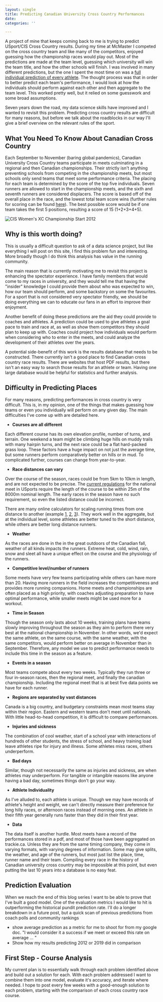 ```yaml
---
layout: single
title: Predicting Canadian University Cross Country Performances
date: 
categories: ''

---
```

A project of mine that keeps coming back to me is trying to predict USport/CIS Cross Country results. During my time at McMaster I competed on the cross country team and like many of the competitors, enjoyed guessing how the championship races would play out. Most of the predictions are made at the team level, guessing which university will win the team title, and how the other schools will finish. I was involved in many different predictions, but the one I spent the most time on was a [full individual prediction of every athlete](https://web.archive.org/web/20131105103135/http://www.trackie.com/track-and-field/Forum/cis-and-conference-individual-team-predictor/9714/1/ "CIS and Conference Individual Team Predictor"). The thought process was that in order to better predict each team's performance, I would look at how the individuals should perform against each other and then aggregate to the team level. This worked pretty well, but it relied on some guesswork and some broad assumptions.

Seven years down the road, my data science skills have improved and I wanted to revisit this problem. Predicting cross country results are difficult for many reasons, but before we talk about the roadblocks in our way I'll give a brief overview on the relevant rules of the sport.

## What You Need To Know About Canadian Cross Country

Each September to November (baring global pandemics), Canadian University Cross Country teams participate in meets culminating in a regional and then Canadian championships. Their strictly isn't anything preventing schools from competing in the championship meets, but most schools only send teams that meet some performance criteria. The placing for each team is determined by the score of the top five individuals. Seven runners are allowed to start in the championship meets, and the sixth and seventh runners are considered displacers. The score is based off of the overall place in the race, and the lowest total team score wins (further rules for scoring can be found [here](https://usports.ca/uploads/hq/Playing_Regs/2020-21/200721_Playing_Regulations_Cross_Country_%28W%26M%29_ENG.pdf)). The best possible score would be if one team takes the first 5 positions, resulting a score of 15 (1+2+3+4+5).

![](/uploads/cis2012wxc.gif "CIS Women's XC Championship Start 2012")

## Why is this worth doing?

This is usually a difficult question to ask of a data science project, but like everything I will post on this site, I find this problem fun and interesting.  More broadly though I do think this analysis has value in the running community.

The main reason that is currently motivating me to revisit this project is enhancing the spectator experience. I have family members that would come to my races in university, and they would tell me that having the "insider" knowledge I could provide them about who was expected to win, how our team should perform, and some backstory on some the favourites. For a sport that is not considered very spectator friendly, we should be doing everything we can to educate our fans in an effort to improve their enjoyment.

Another benefit of doing these predictions are the aid they could provide to coaches and athletes. A prediction could be used to give athletes a goal pace to train and race at, as well as show them competitors they should plan to keep up with. Coaches could project how individuals would perform when considering who to enter in the meets, and could analyze the development of their athletes over the years.  

A potential side-benefit of this work is the results database that needs to be constructed. There currently isn't a good place to find Canadian cross country race results. There are websites that host PDF results, but there isn't an easy way to search those results for an athlete or team. Having one large database would be helpful for statistics and further analysis.

## Difficulty in Predicting Places

For many reasons, predicting performances in cross country is very difficult. This is, in my opinion, one of the things that makes guessing how teams or even you individually will perform on any given day. The main difficulties I've come up with are detailed here.

* **Courses are all different**

Each different course has its own elevation profile, number of turns, and terrain. One weekend a team might be climbing huge hills on muddy trails with many hairpin turns, and the next race could be a flat hard-packed grass loop. These factors have a huge impact on not just the average time, but some runners perform comparatively better on hills or in mud. To complicated further, courses can change from year-to-year.

* **Race distances can vary**

Over the course of the season, races could be from 5km to 10km in length, and are not expected to be precise. The [current regulations](https://usports.ca/uploads/hq/Playing_Regs/2020-21/200721_Playing_Regulations_Cross_Country_%28W%26M%29_ENG.pdf "USports XC Regulations") for the national meet in USports require the length of the course to be within 25m of the 8000m nominal length. The early races in the season have no such requirement, so even the listed distance could be incorrect.

There are many online calculators for scaling running times from one distance to another (example [1](), [2](https://runsmartproject.com/calculator/), [3](https://lukehumphreyrunning.com/hmmcalculator/race_equivalency_calculator.php)). They work well in the aggregate, but at the individual level, some athletes are better tuned to the short distance, while others are better long distance runners.

* **Weather**

As the races are done in the in the great outdoors of the Canadian fall, weather of all kinds impacts the runners. Extreme heat, cold, wind, rain, snow and sleet all have a unique effect on the course and the physiology of the runners.

* **Competitive level/number of runners**

Some meets have very few teams participating while others can have more than 20. Having more runners in the field increases the competitiveness and provides more running  companions. Home meets and championships are often placed as a high priority, with coaches adjusting preparation to have optimal performance, while smaller meets might be used more for a workout.

* **Time in Season**

Though the season only lasts about 10 weeks, training plans have teams slowly improving throughout the season as they aim to perform there very best at the national championship in November. In other words, we'd expect the same athlete, on the same course, with the same weather, with the same competitors, would perform better on average in November than in September. Therefore, any model we use to predict performance needs to include this time in the season as a feature.

* **Events in a season**

Most teams compete about every two weeks. Typically they run three or four in-season races, then the regional meet, and finally the canadian championship. Including the regional meet that is at best five data points we have for each runner.

* **Regions are separated by vast distances**

Canada is a big country, and budgetary constraints mean most teams stay within their region. Eastern and western teams don't meet until nationals. With little head-to-head competition, it is difficult to compare performances.

* **Injuries and sickness**

The combination of cool weather, start of a school year with interactions of hundreds of other students, the stress of school, and heavy training load leave athletes ripe for injury and illness. Some athletes miss races, others underperform.

* **Bad days**

Similar, though not necessarily the same as injuries and sickness, are when athletes may underperform. For tangible or intangible reasons like anyone having a bad day, sometimes things don't go your way.

* **Athlete Individuality**

As I've alluded to, each athlete is unique. Though we may have records of athlete's height and weight, we can't directly measure their preference for long hilly races, or afternoon races instead of morning ones. An athlete in their fifth year generally runs faster than they did in their first year.

* **Data**

The data itself is another hurdle. Most meets have a record of the performances stored in a pdf, and most of those have been aggregated on trackie.ca. Unless they are from the same timing company, they come in varying formats, with varying degrees of information. Some may give splits, the weather, and age of the runners, but most just list the place, time, runner name and their team. Compiling every race in the history of Canadian university cross country may be impossible at this point, but even putting the last 10 years into a database is no easy feat.

## Prediction Evaluation

When we reach the end of this blog series I want to be able to prove that I've built a good model. One of the evaluation metrics I would like to hit is outperforming the historical pundit prediction rate. I'll do a longer breakdown in a future post, but a quick scan of previous predictions from coach polls and community rankings 

* show average prediction as a metric for me to shoot for from my google doc. "I would consider it a success if we meet or exceed this rate on average ... "
* Show how my results predicting 2012 or 2019 did in comparison

## First Step - Course Analysis

My current plan is to essentially walk through each problem identified above and build out a solution for each. With each problem addressed I want to combine them into one model, evaluate it's accuracy, and iterate where needed. I hope to post every few weeks with a good-enough solution to each problem, starting with the comparison of each cross country race course.